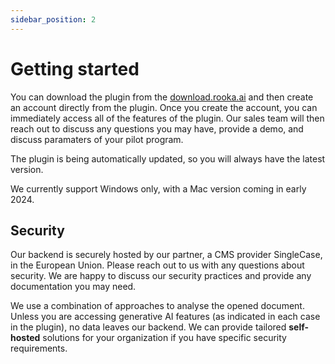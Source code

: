 ```yaml
---
sidebar_position: 2
---
```


# Getting started

You can download the plugin from the [download.rooka.ai](http://download.rooka.ai/) and then create an account directly from the plugin. Once you create the account, you can immediately access all of the features of the plugin. Our sales team will then reach out to discuss any questions you may have, provide a demo, and discuss paramaters of your pilot program.

The plugin is being automatically updated, so you will always have the latest version.

We currently support Windows only, with a Mac version coming in early 2024.

## Security

Our backend is securely hosted by our partner, a CMS provider SingleCase, in the European Union. Please reach out to us with any questions about security. We are happy to discuss our security practices and provide any documentation you may need.

We use a combination of approaches to analyse the opened document. Unless you are accessing generative AI features (as indicated in each case in the plugin), no data leaves our backend. We can provide tailored **self-hosted** solutions for your organization if you have specific security requirements.
